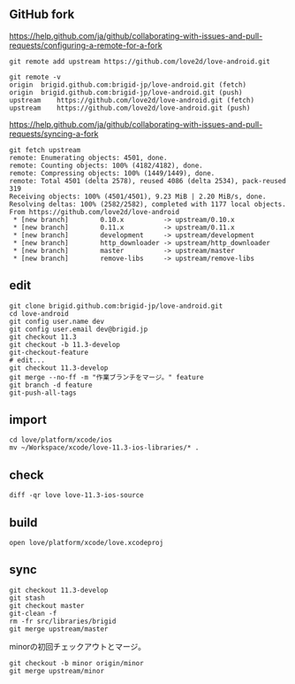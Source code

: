 ## GitHub fork

https://help.github.com/ja/github/collaborating-with-issues-and-pull-requests/configuring-a-remote-for-a-fork

```
git remote add upstream https://github.com/love2d/love-android.git
```

```
git remote -v
origin	brigid.github.com:brigid-jp/love-android.git (fetch)
origin	brigid.github.com:brigid-jp/love-android.git (push)
upstream	https://github.com/love2d/love-android.git (fetch)
upstream	https://github.com/love2d/love-android.git (push)
```

https://help.github.com/ja/github/collaborating-with-issues-and-pull-requests/syncing-a-fork

```
git fetch upstream
remote: Enumerating objects: 4501, done.
remote: Counting objects: 100% (4182/4182), done.
remote: Compressing objects: 100% (1449/1449), done.
remote: Total 4501 (delta 2578), reused 4086 (delta 2534), pack-reused 319
Receiving objects: 100% (4501/4501), 9.23 MiB | 2.20 MiB/s, done.
Resolving deltas: 100% (2582/2582), completed with 1177 local objects.
From https://github.com/love2d/love-android
 * [new branch]        0.10.x          -> upstream/0.10.x
 * [new branch]        0.11.x          -> upstream/0.11.x
 * [new branch]        development     -> upstream/development
 * [new branch]        http_downloader -> upstream/http_downloader
 * [new branch]        master          -> upstream/master
 * [new branch]        remove-libs     -> upstream/remove-libs
```

## edit

```
git clone brigid.github.com:brigid-jp/love-android.git
cd love-android
git config user.name dev
git config user.email dev@brigid.jp
git checkout 11.3
git checkout -b 11.3-develop
git-checkout-feature
# edit...
git checkout 11.3-develop
git merge --no-ff -m "作業ブランチをマージ。" feature
git branch -d feature
git-push-all-tags
```

## import

```
cd love/platform/xcode/ios
mv ~/Workspace/xcode/love-11.3-ios-libraries/* .
```

## check

```
diff -qr love love-11.3-ios-source
```

## build

```
open love/platform/xcode/love.xcodeproj
```

## sync

```
git checkout 11.3-develop
git stash
git checkout master
git-clean -f
rm -fr src/libraries/brigid
git merge upstream/master
```

minorの初回チェックアウトとマージ。

```
git checkout -b minor origin/minor
git merge upstream/minor
```
